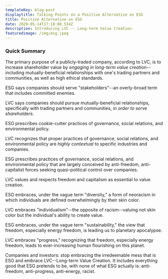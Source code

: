 ```yaml
---
templateKey: blog-post
displaytitle: Talking Points on a Positive Alternative on ESG
title: Positive Alternative on ESG
date: 2020-05-14T17:18:08.534Z
description: Introducing LVC -- Long-term Value Creation.
featuredimage: /img/esg.jpeg
---
```

### Quick Summary

The primary purpose of a publicly-traded company, according to LVC, is to increase shareholder value by *engaging in long-term value creation*--including mutually-beneficial relationships with one's trading partners and communities, as well as high ethical standards.

ESG says companies should serve "stakeholders"--an overly-broad term that includes committed enemies.

LVC says companies should pursue mutually-beneficial relationships, specifically with trading partners and communities, *in order to serve shareholders.*

ESG prescribes cookie-cutter practices of governance, social relations, and environmental policy.

LVC recognizes that proper practices of governance, social relations, and environmental policy are *highly contextual* to specific industries and companies.

ESG prescribes practices of governance, social relations, and environmental policy that are largely conceived by anti-freedom, anti-capitalist forces seeking quasi-political control over companies.

LVC values and respects freedom and capitalism as essential to value creation.

ESG embraces, under the vague term "diversity," a form of neoracism in which individuals are defined overwhelmingly by their skin color.

LVC embraces "individualism"--the opposite of racism--valuing not skin color but the individual's ability to create value.

ESG embraces, under the vague term "sustainability," the view that freedom, especially energy freedom, is leading us to planetary apocalypse.

LVC embraces "progress," recognizing that freedom, especially energy freedom, leads to ever-increasing human flourishing on this planet.

Companies and investors: stop embracing the irredeemable mess that is ESG and embrace LVC--Long-term Value Creation. It includes everything good that ESG pretends to be, with none of what ESG actually is: anti-freedom, anti-progress, anti-energy, racist.